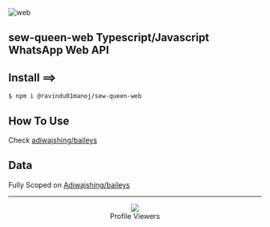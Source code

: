 ![web](https://github.com/ravindu01manoj/ravindu01manoj/blob/5e166785177b8634230804a9a1c7be157e6099be/media/Background-2021-06-07T205340.115.png)

## sew-queen-web  Typescript/Javascript WhatsApp Web API

## Install ==>


```$ npm i @ravindu01manoj/sew-queen-web```



## How To Use

Check [adiwajshing/baileys](https://github.com/adiwajshing/Baileys/blob/master/README.md)


## Data

Fully Scoped on [Adiwajshing/baileys](https://github.com/adiwajshing/Baileys/blob/master/README.md)

***

<div align="center"><img src="https://profile-counter.glitch.me/ravindu01manoj/count.svg" /><br>Profile Viewers</div>
